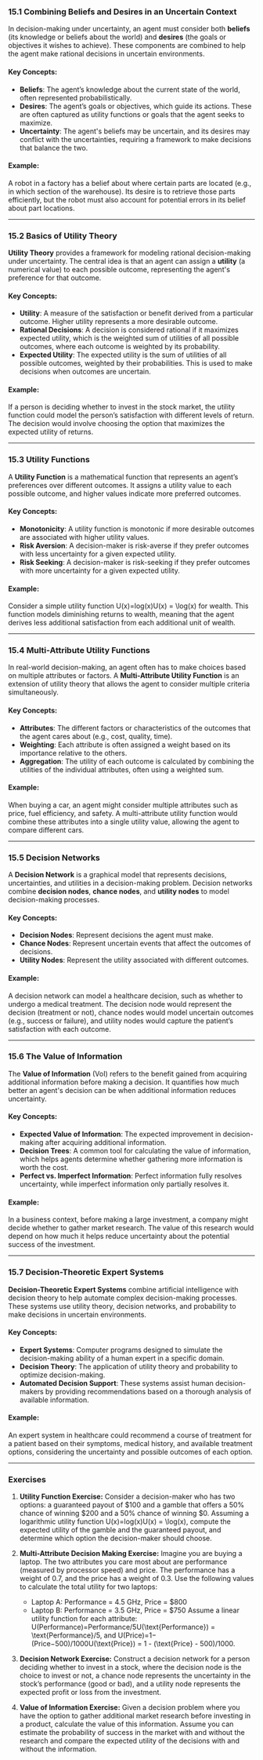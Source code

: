 ### **15.1 Combining Beliefs and Desires in an Uncertain Context**

In decision-making under uncertainty, an agent must consider both **beliefs** (its knowledge or beliefs about the world) and **desires** (the goals or objectives it wishes to achieve). These components are combined to help the agent make rational decisions in uncertain environments.

#### Key Concepts:

- **Beliefs**: The agent’s knowledge about the current state of the world, often represented probabilistically.
- **Desires**: The agent’s goals or objectives, which guide its actions. These are often captured as utility functions or goals that the agent seeks to maximize.
- **Uncertainty**: The agent's beliefs may be uncertain, and its desires may conflict with the uncertainties, requiring a framework to make decisions that balance the two.

#### Example:

A robot in a factory has a belief about where certain parts are located (e.g., in which section of the warehouse). Its desire is to retrieve those parts efficiently, but the robot must also account for potential errors in its belief about part locations.

---

### **15.2 Basics of Utility Theory**

**Utility Theory** provides a framework for modeling rational decision-making under uncertainty. The central idea is that an agent can assign a **utility** (a numerical value) to each possible outcome, representing the agent's preference for that outcome.

#### Key Concepts:

- **Utility**: A measure of the satisfaction or benefit derived from a particular outcome. Higher utility represents a more desirable outcome.
- **Rational Decisions**: A decision is considered rational if it maximizes expected utility, which is the weighted sum of utilities of all possible outcomes, where each outcome is weighted by its probability.
- **Expected Utility**: The expected utility is the sum of utilities of all possible outcomes, weighted by their probabilities. This is used to make decisions when outcomes are uncertain.

#### Example:

If a person is deciding whether to invest in the stock market, the utility function could model the person’s satisfaction with different levels of return. The decision would involve choosing the option that maximizes the expected utility of returns.

---

### **15.3 Utility Functions**

A **Utility Function** is a mathematical function that represents an agent’s preferences over different outcomes. It assigns a utility value to each possible outcome, and higher values indicate more preferred outcomes.

#### Key Concepts:

- **Monotonicity**: A utility function is monotonic if more desirable outcomes are associated with higher utility values.
- **Risk Aversion**: A decision-maker is risk-averse if they prefer outcomes with less uncertainty for a given expected utility.
- **Risk Seeking**: A decision-maker is risk-seeking if they prefer outcomes with more uncertainty for a given expected utility.

#### Example:

Consider a simple utility function U(x)=log⁡(x)U(x) = \log(x) for wealth. This function models diminishing returns to wealth, meaning that the agent derives less additional satisfaction from each additional unit of wealth.

---

### **15.4 Multi-Attribute Utility Functions**

In real-world decision-making, an agent often has to make choices based on multiple attributes or factors. A **Multi-Attribute Utility Function** is an extension of utility theory that allows the agent to consider multiple criteria simultaneously.

#### Key Concepts:

- **Attributes**: The different factors or characteristics of the outcomes that the agent cares about (e.g., cost, quality, time).
- **Weighting**: Each attribute is often assigned a weight based on its importance relative to the others.
- **Aggregation**: The utility of each outcome is calculated by combining the utilities of the individual attributes, often using a weighted sum.

#### Example:

When buying a car, an agent might consider multiple attributes such as price, fuel efficiency, and safety. A multi-attribute utility function would combine these attributes into a single utility value, allowing the agent to compare different cars.

---

### **15.5 Decision Networks**

A **Decision Network** is a graphical model that represents decisions, uncertainties, and utilities in a decision-making problem. Decision networks combine **decision nodes**, **chance nodes**, and **utility nodes** to model decision-making processes.

#### Key Concepts:

- **Decision Nodes**: Represent decisions the agent must make.
- **Chance Nodes**: Represent uncertain events that affect the outcomes of decisions.
- **Utility Nodes**: Represent the utility associated with different outcomes.

#### Example:

A decision network can model a healthcare decision, such as whether to undergo a medical treatment. The decision node would represent the decision (treatment or not), chance nodes would model uncertain outcomes (e.g., success or failure), and utility nodes would capture the patient’s satisfaction with each outcome.

---

### **15.6 The Value of Information**

The **Value of Information** (VoI) refers to the benefit gained from acquiring additional information before making a decision. It quantifies how much better an agent's decision can be when additional information reduces uncertainty.

#### Key Concepts:

- **Expected Value of Information**: The expected improvement in decision-making after acquiring additional information.
- **Decision Trees**: A common tool for calculating the value of information, which helps agents determine whether gathering more information is worth the cost.
- **Perfect vs. Imperfect Information**: Perfect information fully resolves uncertainty, while imperfect information only partially resolves it.

#### Example:

In a business context, before making a large investment, a company might decide whether to gather market research. The value of this research would depend on how much it helps reduce uncertainty about the potential success of the investment.

---

### **15.7 Decision-Theoretic Expert Systems**

**Decision-Theoretic Expert Systems** combine artificial intelligence with decision theory to help automate complex decision-making processes. These systems use utility theory, decision networks, and probability to make decisions in uncertain environments.

#### Key Concepts:

- **Expert Systems**: Computer programs designed to simulate the decision-making ability of a human expert in a specific domain.
- **Decision Theory**: The application of utility theory and probability to optimize decision-making.
- **Automated Decision Support**: These systems assist human decision-makers by providing recommendations based on a thorough analysis of available information.

#### Example:

An expert system in healthcare could recommend a course of treatment for a patient based on their symptoms, medical history, and available treatment options, considering the uncertainty and possible outcomes of each option.

---

### **Exercises**

1. **Utility Function Exercise:** Consider a decision-maker who has two options: a guaranteed payout of $100 and a gamble that offers a 50% chance of winning $200 and a 50% chance of winning $0. Assuming a logarithmic utility function U(x)=log⁡(x)U(x) = \log(x), compute the expected utility of the gamble and the guaranteed payout, and determine which option the decision-maker should choose.
    
2. **Multi-Attribute Decision Making Exercise:** Imagine you are buying a laptop. The two attributes you care most about are performance (measured by processor speed) and price. The performance has a weight of 0.7, and the price has a weight of 0.3. Use the following values to calculate the total utility for two laptops:
    
    - Laptop A: Performance = 4.5 GHz, Price = $800
    - Laptop B: Performance = 3.5 GHz, Price = $750 Assume a linear utility function for each attribute: U(Performance)=Performance/5U(\text{Performance}) = \text{Performance}/5, and U(Price)=1−(Price−500)/1000U(\text{Price}) = 1 - (\text{Price} - 500)/1000.
3. **Decision Network Exercise:** Construct a decision network for a person deciding whether to invest in a stock, where the decision node is the choice to invest or not, a chance node represents the uncertainty in the stock’s performance (good or bad), and a utility node represents the expected profit or loss from the investment.
    
4. **Value of Information Exercise:** Given a decision problem where you have the option to gather additional market research before investing in a product, calculate the value of this information. Assume you can estimate the probability of success in the market with and without the research and compare the expected utility of the decisions with and without the information.
    